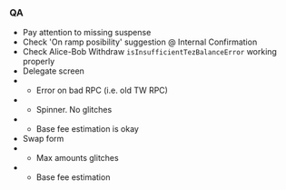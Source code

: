 ### QA
- Pay attention to missing suspense
- Check 'On ramp posibility' suggestion @ Internal Confirmation
- Check Alice-Bob Withdraw `isInsufficientTezBalanceError` working properly
- Delegate screen
- - Error on bad RPC (i.e. old TW RPC)
- - Spinner. No glitches
- - Base fee estimation is okay
- Swap form
- - Max amounts glitches
- - Base fee estimation
